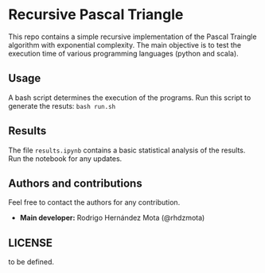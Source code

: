 # Recursive Pascal Triangle

This repo contains a simple recursive implementation of the Pascal Traingle algorithm with exponential complexity. The main objective is to test the execution time of various programming languages (python and scala). 

## Usage

A bash script determines the execution of the programs. 
Run this script to generate the resuts: `bash run.sh`

## Results

The file `results.ipynb` contains a basic statistical analysis of the results. Run the notebook for 
any updates. 

## Authors and contributions

Feel free to contact the authors for any contribution.

* **Main developer:** Rodrigo Hernández Mota (@rhdzmota)

## LICENSE

to be defined.

